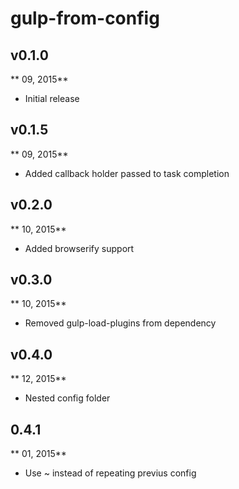 # gulp-from-config

## v0.1.0
** 09, 2015**

* Initial release

## v0.1.5
** 09, 2015**

* Added callback holder passed to task completion

## v0.2.0
** 10, 2015**

* Added browserify support

## v0.3.0
** 10, 2015**

* Removed gulp-load-plugins from dependency

## v0.4.0
** 12, 2015**

* Nested config folder

## 0.4.1
** 01, 2015**

* Use ~ instead of repeating previus config